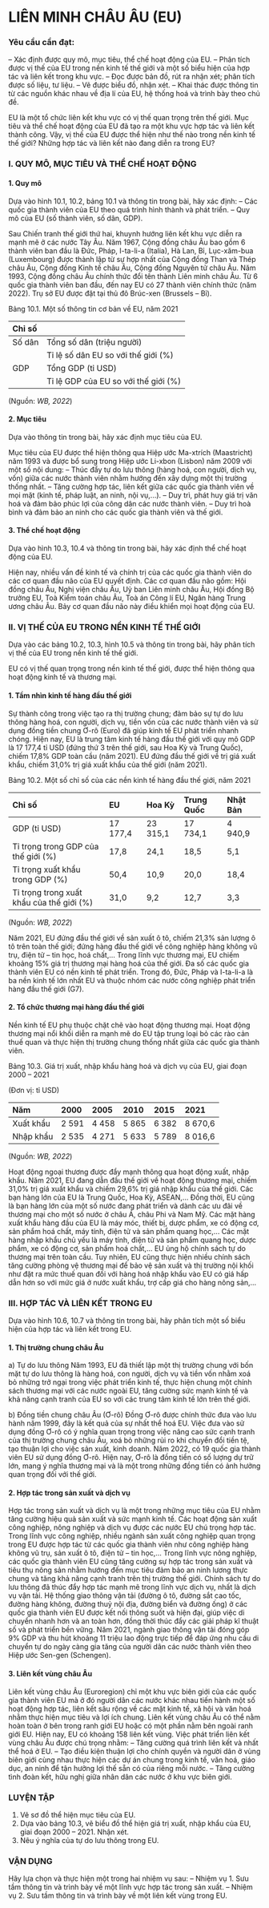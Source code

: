 # LIÊN MINH CHÂU ÂU (EU)

### Yêu cầu cần đạt:

– Xác định được quy mô, mục tiêu, thể chế hoạt động của EU.
– Phân tích được vị thế của EU trong nền kinh tế thế giới và một số biểu hiện của hợp tác và liên kết trong khu vực.
– Đọc được bản đồ, rút ra nhận xét; phân tích được số liệu, tư liệu.
– Vẽ được biểu đồ, nhận xét.
– Khai thác được thông tin từ các nguồn khác nhau về địa lí của EU, hệ thống hoá và trình bày theo chủ đề.

EU là một tổ chức liên kết khu vực có vị thế quan trọng trên thế giới. Mục tiêu và thể chế hoạt động của EU đã tạo ra một khu vực hợp tác và liên kết thành công. Vậy, vị thế của EU được thể hiện như thế nào trong nền kinh tế thế giới? Những hợp tác và liên kết nào đang diễn ra trong EU?

### I. QUY MÔ, MỤC TIÊU VÀ THỂ CHẾ HOẠT ĐỘNG

#### 1. Quy mô

Dựa vào hình 10.1, 10.2, bảng 10.1 và thông tin trong bài, hãy xác định:
– Các quốc gia thành viên của EU theo quá trình hình thành và phát triển.
– Quy mô của EU (số thành viên, số dân, GDP).

Sau Chiến tranh thế giới thứ hai, khuynh hướng liên kết khu vực diễn ra mạnh mẽ ở các nước Tây Âu. Năm 1967, Cộng đồng châu Âu bao gồm 6 thành viên ban đầu là Đức, Pháp, I-ta-li-a (Italia), Hà Lan, Bỉ, Lục-xăm-bua (Luxembourg) được thành lập từ sự hợp nhất của Cộng đồng Than và Thép châu Âu, Cộng đồng Kinh tế châu Âu, Cộng đồng Nguyên tử châu Âu.
Năm 1993, Cộng đồng châu Âu chính thức đổi tên thành Liên minh châu Âu. Từ 6 quốc gia thành viên ban đầu, đến nay EU có 27 thành viên chính thức (năm 2022). Trụ sở EU được đặt tại thủ đô Brúc-xen (Brussels – Bỉ).

Bảng 10.1. Một số thông tin cơ bản về EU, năm 2021

| Chỉ số | |
| :----- | :----------------- |
| Số dân | Tổng số dân (triệu người) | 447,1 |
| | Tỉ lệ số dân EU so với thế giới (%) | 5,7 |
| GDP | Tổng GDP (tỉ USD) | 17 177,4 |
| | Tỉ lệ GDP của EU so với thế giới (%) | 17,8 |

(Nguồn: *WB, 2022*)

#### 2. Mục tiêu

Dựa vào thông tin trong bài, hãy xác định mục tiêu của EU.

Mục tiêu của EU được thể hiện thông qua Hiệp ước Ma-xtrích (Maastricht) năm 1993 và được bổ sung trong Hiệp ước Li-xbon (Lisbon) năm 2009 với một số nội dung:
– Thúc đẩy tự do lưu thông (hàng hoá, con người, dịch vụ, vốn) giữa các nước thành viên nhằm hướng đến xây dựng một thị trường thống nhất.
– Tăng cường hợp tác, liên kết giữa các quốc gia thành viên về mọi mặt (kinh tế, pháp luật, an ninh, nội vụ,...).
– Duy trì, phát huy giá trị văn hoá và đảm bảo phúc lợi của công dân các nước thành viên.
– Duy trì hoà bình và đảm bảo an ninh cho các quốc gia thành viên và thế giới.

#### 3. Thể chế hoạt động

Dựa vào hình 10.3, 10.4 và thông tin trong bài, hãy xác định thể chế hoạt động của EU.

Hiện nay, nhiều vấn đề kinh tế và chính trị của các quốc gia thành viên do các cơ quan đầu não của EU quyết định. Các cơ quan đầu não gồm: Hội đồng châu Âu, Nghị viện châu Âu, Uỷ ban Liên minh châu Âu, Hội đồng Bộ trưởng EU, Toà Kiểm toán châu Âu, Toà án Công lí EU, Ngân hàng Trung ương châu Âu. Bảy cơ quan đầu não này điều khiển mọi hoạt động của EU.

### II. VỊ THẾ CỦA EU TRONG NỀN KINH TẾ THẾ GIỚI

Dựa vào các bảng 10.2, 10.3, hình 10.5 và thông tin trong bài, hãy phân tích vị thế của EU trong nền kinh tế thế giới.

EU có vị thế quan trọng trong nền kinh tế thế giới, được thể hiện thông qua hoạt động kinh tế và thương mại.

#### 1. Tầm nhìn kinh tế hàng đầu thế giới

Sự thành công trong việc tạo ra thị trường chung; đảm bảo sự tự do lưu thông hàng hoá, con người, dịch vụ, tiền vốn của các nước thành viên và sử dụng đồng tiền chung Ơ-rô (Euro) đã giúp kinh tế EU phát triển nhanh chóng.
Hiện nay, EU là trung tâm kinh tế hàng đầu thế giới với quy mô GDP là 17 177,4 tỉ USD (đứng thứ 3 trên thế giới, sau Hoa Kỳ và Trung Quốc), chiếm 17,8% GDP toàn cầu (năm 2021). EU đứng đầu thế giới về trị giá xuất khẩu, chiếm 31,0% trị giá xuất khẩu của thế giới (năm 2021).

Bảng 10.2. Một số chỉ số của các nền kinh tế hàng đầu thế giới, năm 2021

| Chỉ số | EU | Hoa Kỳ | Trung Quốc | Nhật Bản |
| :----- | :- | :----- | :--------- | :------- |
| GDP (tỉ USD) | 17 177,4 | 23 315,1 | 17 734,1 | 4 940,9 |
| Tỉ trọng trong GDP của thế giới (%) | 17,8 | 24,1 | 18,5 | 5,1 |
| Tỉ trọng xuất khẩu trong GDP (%) | 50,4 | 10,9 | 20,0 | 18,4 |
| Tỉ trọng trong xuất khẩu của thế giới (%) | 31,0 | 9,2 | 12,7 | 3,3 |

(Nguồn: *WB, 2022*)

Năm 2021, EU đứng đầu thế giới về sản xuất ô tô, chiếm 21,3% sản lượng ô tô trên toàn thế giới; đứng hàng đầu thế giới về công nghiệp hàng không vũ trụ, điện tử – tin học, hoá chất,... Trong lĩnh vực thương mại, EU chiếm khoảng 15% giá trị thương mại hàng hoá của thế giới.
Đa số các quốc gia thành viên EU có nền kinh tế phát triển. Trong đó, Đức, Pháp và I-ta-li-a là ba nền kinh tế lớn nhất EU và thuộc nhóm các nước công nghiệp phát triển hàng đầu thế giới (G7).

#### 2. Tổ chức thương mại hàng đầu thế giới

Nền kinh tế EU phụ thuộc chặt chẽ vào hoạt động thương mại. Hoạt động thương mại nổi khối diễn ra mạnh mẽ do EU tập trung loại bỏ các rào cản thuế quan và thực hiện thị trường chung thống nhất giữa các quốc gia thành viên.

Bảng 10.3. Giá trị xuất, nhập khẩu hàng hoá và dịch vụ của EU, giai đoạn 2000 – 2021

(Đơn vị: tỉ USD)

| Năm | 2000 | 2005 | 2010 | 2015 | 2021 |
| :-- | :--- | :--- | :--- | :--- | :--- |
| Xuất khẩu | 2 591 | 4 458 | 5 865 | 6 382 | 8 670,6 |
| Nhập khẩu | 2 535 | 4 271 | 5 633 | 5 789 | 8 016,6 |

(Nguồn: *WB, 2022*)

Hoạt động ngoại thương được đẩy mạnh thông qua hoạt động xuất, nhập khẩu. Năm 2021, EU đang dẫn đầu thế giới về hoạt động thương mại, chiếm 31,0% trị giá xuất khẩu và chiếm 29,6% trị giá nhập khẩu của thế giới.
Các bạn hàng lớn của EU là Trung Quốc, Hoa Kỳ, ASEAN,... Đồng thời, EU cũng là bạn hàng lớn của một số nước đang phát triển và dành các ưu đãi về thương mại cho một số nước ở châu Á, châu Phi và Nam Mỹ.
Các mặt hàng xuất khẩu hàng đầu của EU là máy móc, thiết bị, dược phẩm, xe có động cơ, sản phẩm hoá chất, máy tính, điện tử và sản phẩm quang học,... Các mặt hàng nhập khẩu chủ yếu là máy tính, điện tử và sản phẩm quang học, dược phẩm, xe có động cơ, sản phẩm hoá chất,...
EU ủng hộ chính sách tự do thương mại trên toàn cầu. Tuy nhiên, EU cũng thực hiện nhiều chính sách tăng cường phòng vệ thương mại để bảo vệ sản xuất và thị trường nội khối như đặt ra mức thuế quan đối với hàng hoá nhập khẩu vào EU có giá hấp dẫn hơn so với mức giá ở nước xuất khẩu, trợ cấp giá cho hàng nông sản,...

### III. HỢP TÁC VÀ LIÊN KẾT TRONG EU

Dựa vào hình 10.6, 10.7 và thông tin trong bài, hãy phân tích một số biểu hiện của hợp tác và liên kết trong EU.

#### 1. Thị trường chung châu Âu

a) Tự do lưu thông
Năm 1993, EU đã thiết lập một thị trường chung với bốn mặt tự do lưu thông là hàng hoá, con người, dịch vụ và tiền vốn nhằm xoá bỏ những trở ngại trong việc phát triển kinh tế, thực hiện chung một chính sách thương mại với các nước ngoài EU, tăng cường sức mạnh kinh tế và khả năng cạnh tranh của EU so với các trung tâm kinh tế lớn trên thế giới.

b) Đồng tiền chung châu Âu (Ơ-rô)
Đồng Ơ-rô được chính thức đưa vào lưu hành năm 1999, đây là kết quả của sự nhất thể hoá EU. Việc đưa vào sử dụng đồng Ơ-rô có ý nghĩa quan trọng trong việc nâng cao sức cạnh tranh của thị trường chung châu Âu, xoá bỏ những rủi ro khi chuyển đổi tiền tệ, tạo thuận lợi cho việc sản xuất, kinh doanh.
Năm 2022, có 19 quốc gia thành viên EU sử dụng đồng Ơ-rô. Hiện nay, Ơ-rô là đồng tiền có số lượng dự trữ lớn, mang ý nghĩa thương mại và là một trong những đồng tiền có ảnh hưởng quan trọng đối với thế giới.

#### 2. Hợp tác trong sản xuất và dịch vụ

Hợp tác trong sản xuất và dịch vụ là một trong những mục tiêu của EU nhằm tăng cường hiệu quả sản xuất và sức mạnh kinh tế. Các hoạt động sản xuất công nghiệp, nông nghiệp và dịch vụ được các nước EU chú trọng hợp tác.
Trong lĩnh vực công nghiệp, nhiều ngành sản xuất công nghiệp quan trọng trong EU được hợp tác từ các quốc gia thành viên như công nghiệp hàng không vũ trụ, sản xuất ô tô, điện tử – tin học,...
Trong lĩnh vực nông nghiệp, các quốc gia thành viên EU cũng tăng cường sự hợp tác trong sản xuất và tiêu thụ nông sản nhằm hướng đến mục tiêu đảm bảo an ninh lương thực chung và tăng khả năng cạnh tranh trên thị trường thế giới.
Chính sách tự do lưu thông đã thúc đẩy hợp tác mạnh mẽ trong lĩnh vực dịch vụ, nhất là dịch vụ vận tải. Hệ thống giao thông vận tải (đường ô tô, đường sắt cao tốc, đường hàng không, đường thuỷ nội địa, đường biển và đường ống) ở các quốc gia thành viên EU được kết nối thông suốt và hiện đại, giúp việc di chuyển nhanh hơn và an toàn hơn, đồng thời thúc đẩy các giải pháp kĩ thuật số và phát triển bền vững. Năm 2021, ngành giao thông vận tải đóng góp 9% GDP và thu hút khoảng 11 triệu lao động trực tiếp để đáp ứng nhu cầu di chuyển tự do ngày càng gia tăng của người dân các nước thành viên theo Hiệp ước Sen-gen (Schengen).

#### 3. Liên kết vùng châu Âu

Liên kết vùng châu Âu (Euroregion) chỉ một khu vực biên giới của các quốc gia thành viên EU mà ở đó người dân các nước khác nhau tiến hành một số hoạt động hợp tác, liên kết sâu rộng về các mặt kinh tế, xã hội và văn hoá nhằm thực hiện mục tiêu và lợi ích chung.
Liên kết vùng châu Âu có thể nằm hoàn toàn ở bên trong ranh giới EU hoặc có một phần nằm bên ngoài ranh giới EU. Hiện nay, EU có khoảng 158 liên kết vùng. Việc phát triển liên kết vùng châu Âu được chú trọng nhằm:
– Tăng cường quá trình liên kết và nhất thể hoá ở EU.
– Tạo điều kiện thuận lợi cho chính quyền và người dân ở vùng biên giới cùng nhau thực hiện các dự án chung trong kinh tế, văn hoá, giáo dục, an ninh để tận hưởng lợi thế sẵn có của riêng mỗi nước.
– Tăng cường tình đoàn kết, hữu nghị giữa nhân dân các nước ở khu vực biên giới.

### LUYỆN TẬP

1. Vẽ sơ đồ thể hiện mục tiêu của EU.
2. Dựa vào bảng 10.3, vẽ biểu đồ thể hiện giá trị xuất, nhập khẩu của EU, giai đoạn 2000 – 2021. Nhận xét.
3. Nêu ý nghĩa của tự do lưu thông trong EU.

### VẬN DỤNG

Hãy lựa chọn và thực hiện một trong hai nhiệm vụ sau:
– Nhiệm vụ 1. Sưu tầm thông tin và trình bày về một lĩnh vực hợp tác trong sản xuất.
– Nhiệm vụ 2. Sưu tầm thông tin và trình bày về một liên kết vùng trong EU.
